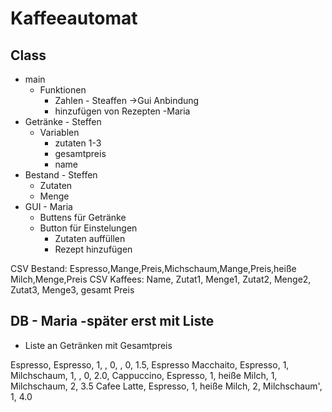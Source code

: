 # Kaffeeautomat

## Class
- main 
  - Funktionen
    - Zahlen - Steaffen ->Gui Anbindung
    - hinzufügen von Rezepten -Maria
- Getränke - Steffen
  - Variablen
    - zutaten 1-3
    - gesamtpreis
    - name
- Bestand - Steffen
  - Zutaten
  - Menge
- GUI - Maria
    - Buttens für Getränke
    - Button für Einstelungen
      - Zutaten auffüllen
      - Rezept hinzufügen

CSV Bestand: Espresso,Mange,Preis,Michschaum,Mange,Preis,heiße Milch,Menge,Preis
CSV Kaffees: Name, Zutat1, Menge1, Zutat2, Menge2, Zutat3, Menge3, gesamt Preis

## DB - Maria -später erst mit Liste
- Liste an Getränken mit Gesamtpreis



Espresso, Espresso, 1, , 0, , 0, 1.5,
Espresso Macchaito, Espresso, 1, Milchschaum, 1, , 0, 2.0,
Cappuccino, Espresso, 1, heiße Milch, 1, Milchschaum, 2, 3.5
Cafee Latte, Espresso, 1, heiße Milch, 2, Milchschaum', 1, 4.0
